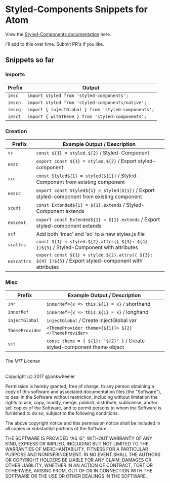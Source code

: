 # Styled-Components Snippets for Atom

View the [Styled-Components documentation](https://www.styled-components.com/docs) here.

I'll add to this over time. Submit PR's if you like.

## Snippets so far

### Imports

| Prefix | Output |
| --- | --- |
| `imsc` | `import styled from 'styled-components';` |
| `imscn` | `import styled from 'styled-components/native';` |
| `imscg` | `import { injectGlobal } from 'styled-components';` |
| `imsct` | `import { withTheme } from 'styled-components';` |

### Creation
| Prefix | Example Output / Description |
| --- | --- |
| `sc` | `const ${1} = styled.${2}` / Styled-Component |
| `exsc` | `export const ${1} = styled.${2}` / Export styled-component |
| `scc` | `const Styled${1} = styled(${1})` / Styled-Component from existing component |
| `exscc` | `export const Styled${1} = styled(${1})` / Export styled-component from existing component |
| `scext` | `const Extended${1} = ${1}.extends` / Styled-Component extends |
| `exscext` | `export const Extended${1} = ${1}.extends` / Export styled-component extends |
| `scf` | Add both 'imsc' and 'sc' to a new styles.js file |
| `scattrs` | `const ${1} = styled.${2}.attrs({ ${3}: ${4} })${5}` / Styled-Component with attributes |
| `exscattrs` | `export const ${1} = styled.${2}.attrs({ ${3}: ${4} })${5}` / Export styled-component with attributes |

### Misc
| Prefix | Example Output / Description |
| --- | --- |
| `inr` | `innerRef={x => this.${1} = x}` / shorthand |
| `innerRef` | `innerRef={x => this.${1} = x}` / longhand |
| `injectGlobal` | `injectGlobal` / Create injectGlobal var |
| `ThemeProvider` | `<ThemeProvider theme={${1}}> ${2} </ThemeProvider>` |
| `sct` | `const theme = { ${1}: '${2}' }` / Create styled-component theme object |

###### The MIT License

Copyright (c) 2017 @jonkwheeler

Permission is hereby granted, free of charge, to any person obtaining a copy of this software and associated documentation files (the "Software"), to deal in the Software without restriction, including without limitation the rights to use, copy, modify, merge, publish, distribute, sublicense, and/or sell copies of the Software, and to permit persons to whom the Software is furnished to do so, subject to the following conditions:

The above copyright notice and this permission notice shall be included in all copies or substantial portions of the Software.

THE SOFTWARE IS PROVIDED "AS IS", WITHOUT WARRANTY OF ANY KIND, EXPRESS OR IMPLIED, INCLUDING BUT NOT LIMITED TO THE WARRANTIES OF MERCHANTABILITY, FITNESS FOR A PARTICULAR PURPOSE AND NONINFRINGEMENT. IN NO EVENT SHALL THE AUTHORS OR COPYRIGHT HOLDERS BE LIABLE FOR ANY CLAIM, DAMAGES OR OTHER LIABILITY, WHETHER IN AN ACTION OF CONTRACT, TORT OR OTHERWISE, ARISING FROM, OUT OF OR IN CONNECTION WITH THE SOFTWARE OR THE USE OR OTHER DEALINGS IN THE SOFTWARE.
